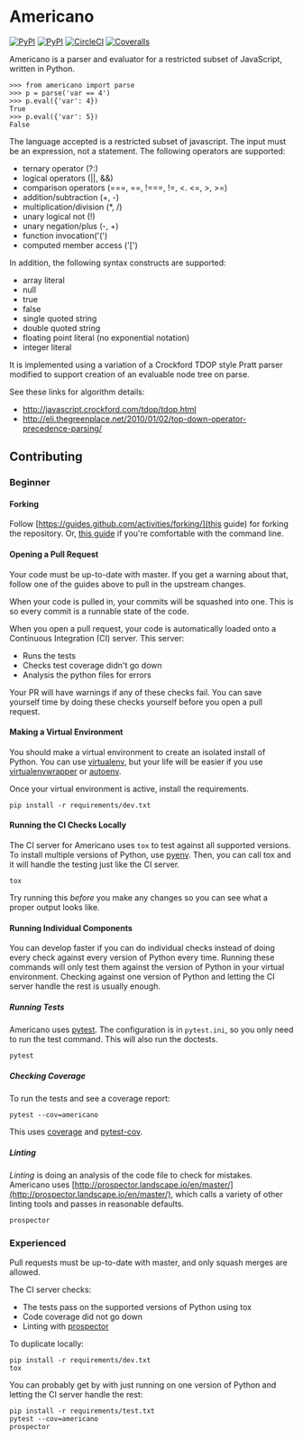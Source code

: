 Americano
=========

[![PyPI](https://img.shields.io/pypi/pyversions/americano.svg)](https://pypi.python.org/pypi/americano)
[![PyPI](https://img.shields.io/pypi/v/americano.svg)](https://pypi.python.org/pypi/americano)
[![CircleCI](https://circleci.com/gh/travisjungroth/americano.svg?style=shield)](https://circleci.com/gh/travisjungroth/americano)
[![Coveralls](https://coveralls.io/repos/github/travisjungroth/americano/badge.svg?branch=master)](https://coveralls.io/github/travisjungroth/americano?branch=master)

Americano is a parser and evaluator for a restricted subset of JavaScript, written in Python.

    >>> from americano import parse
    >>> p = parse('var == 4')
    >>> p.eval({'var': 4})
    True
    >>> p.eval({'var': 5})
    False

The language accepted is a restricted subset of javascript.  The input must be an expression, not a statement.
The following operators are supported:

 * ternary operator (?:)
 * logical operators (||, &&)
 * comparison operators (===, ==, !===, !=, <. <=, >, >=)
 * addition/subtraction (+, -)
 * multiplication/division (*, /)
 * unary logical not (!)
 * unary negation/plus (-, +)
 * function invocation('(')
 * computed member access ('[')
 
In addition, the following syntax constructs are supported:

 * array literal
 * null
 * true
 * false
 * single quoted string
 * double quoted string
 * floating point literal (no exponential notation)
 * integer literal

It is implemented using a variation of a Crockford TDOP style Pratt parser modified to support creation of an evaluable node tree on parse.

See these links for algorithm details:

 * http://javascript.crockford.com/tdop/tdop.html
 * http://eli.thegreenplace.net/2010/01/02/top-down-operator-precedence-parsing/

## Contributing
### Beginner
#### Forking
Follow [https://guides.github.com/activities/forking/](this guide) for forking the repository. Or, [this guide](http://kbroman.org/github_tutorial/pages/fork.html) if you're comfortable with the command line. 

#### Opening a Pull Request
Your code must be up-to-date with master. If you get a warning about that, follow one of the guides above to pull in the upstream changes.

When your code is pulled in, your commits will be squashed into one. This is so every commit is a runnable state of the code.

When you open a pull request, your code is automatically loaded onto a Continuous Integration (CI) server. This server:

 * Runs the tests
 * Checks test coverage didn't go down
 * Analysis the python files for errors
 
Your PR will have warnings if any of these checks fail. You can save yourself time by doing these checks yourself before you open a pull request.

#### Making a Virtual Environment
You should make a virtual environment to create an isolated install of Python. You can use [virtualenv](https://virtualenv.pypa.io/en/stable/), but your life will be easier if you use [virtualenvwrapper](https://virtualenvwrapper.readthedocs.io/en/latest/) or [autoenv](https://github.com/kennethreitz/autoenv).

Once your virtual environment is active, install the requirements.

    pip install -r requirements/dev.txt
    
#### Running the CI Checks Locally
The CI server for Americano uses `tox` to test against all supported versions. To install multiple versions of Python, use [pyenv](https://github.com/yyuu/pyenv). Then, you can call tox and it will handle the testing just like the CI server.

    tox

Try running this _before_ you make any changes so you can see what a proper output looks like.
#### Running Individual Components
You can develop faster if you can do individual checks instead of doing every check against every version of Python every time. Running these commands will only test them against the version of Python in your virtual environment. Checking against one version of Python and letting the CI server handle the rest is usually enough.

##### Running Tests
Americano uses [pytest](http://doc.pytest.org/en/latest/). The configuration is in `pytest.ini`, so you only need to run the test command. This will also run the doctests.

    pytest
    
##### Checking Coverage
To run the tests and see a coverage report:

    pytest --cov=americano
    
This uses [coverage](http://coverage.readthedocs.io/en/latest/) and [pytest-cov](http://pytest-cov.readthedocs.io/en/latest/).

##### Linting
_Linting_ is doing an analysis of the code file to check for mistakes. Americano uses [http://prospector.landscape.io/en/master/](http://prospector.landscape.io/en/master/), which calls a variety of other linting tools and passes in reasonable defaults.

    prospector

### Experienced
Pull requests must be up-to-date with master, and only squash merges are allowed.

The CI server checks:
 * The tests pass on the supported versions of Python using tox
 * Code coverage did not go down
 * Linting with [prospector](https://github.com/landscapeio/prospector)

To duplicate locally:

    pip install -r requirements/dev.txt
    tox

You can probably get by with just running on one version of Python and letting the CI server handle the rest:

    pip install -r requirements/test.txt
    pytest --cov=americano
    prospector

